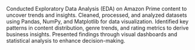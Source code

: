 Conducted Exploratory Data Analysis (EDA) on Amazon Prime content to uncover trends and insights.
Cleaned, processed, and analyzed datasets using Pandas, NumPy, and Matplotlib for data visualization.
Identified key patterns in content distribution, genre trends, and rating metrics to derive business insights.
Presented findings through visual dashboards and statistical analysis to enhance decision-making.
